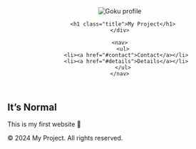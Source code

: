 <!DOCTYPE html>
<html lang="en">
<head>
  <meta charset="UTF-8">
  <meta name="viewport" content="width=device-width, initial-scale=1.0">
  <title>My Project</title>
  <link rel="stylesheet" href="style.css">
</head>

<body>
  <header>
    <div class="header">
      <img src="https://static.wikia.nocookie.net/dragonball/images/b/ba/Goku_anime_profile.png" 
           alt="Goku profile" class="header-img">

      <h1 class="title">My Project</h1>
    </div>

    <nav>
      <ul>
        <li><a href="#contact">Contact</a></li>
        <li><a href="#details">Details</a></li>
      </ul>
    </nav>
  </header>

  <main>
    <h2 class="colorful">It’s Normal</h2>
    <p class="intro">This is my first website 🚀</p>
  </main>

  <footer>
    <p>&copy; 2024 My Project. All rights reserved.</p>
  </footer>
</body>
</html>
